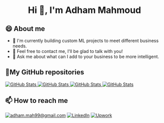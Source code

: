 <h1 align="center">Hi 👋, I'm Adham Mahmoud</h1>

## 😄 About me
- 🌱 I'm currently building custom ML projects to meet different business needs.
- 🤔 Feel free to contact me, I'll be glad to talk with you!
- 💬 Ask me about what can I add to your business to be more intelligent.

<h2>📌My GitHub repositories</h2>
<div>
  <p>
    <a href="https://github.com/Adham-M/Deep-Learning_ND">
      <img src="https://github-readme-stats.vercel.app/api/pin/?username=Adham-M&repo=Deep-Learning_ND" alt="GitHub Stats" />
    </a>
    <a href="https://github.com/Adham-M/ Face-Recognition-playground">
      <img src="https://github-readme-stats.vercel.app/api/pin/?username=Adham-M&repo=Face-Recognition-playground" alt="GitHub Stats" />
    </a>
    <a href="https://github.com/Adham-M/Bubble-Sheet-Corrector">
      <img src="https://github-readme-stats.vercel.app/api/pin/?username=cufechs&repo=Bubble-Sheet-Corrector" alt="GitHub Stats" />
    </a>
    <a href="https://github.com/Adham-M/ Self-play-snake-game">
      <img src="https://github-readme-stats.vercel.app/api/pin/?username=Adham-M&repo=Self-play-snake-game" alt="GitHub Stats" />
    </a>
  </p>
</div>


<!--- <h2>📈 My GitHub Stats</h2>
![Github stats](https://github-readme-stats.vercel.app/api?username=Adham-M&show_icons=true&include_all_commits=true)
-->

<h2>📫 How to reach me</h2>

<a href="mailto:adham.mah99@gmail.com">![adham.mah99@gmail.com](https://img.shields.io/badge/Gmail-D14836?style=for-the-badge&logo=gmail&logoColor=white)</a>
<a href="https://www.linkedin.com/in/adham-m/">![LinkedIn](https://img.shields.io/badge/LinkedIn-0077B5?style=for-the-badge&logo=linkedin&logoColor=white)</a>
<a href="https://www.upwork.com/freelancers/~0127debe063c751835">![Upwork](https://img.shields.io/badge/UpWork-6FDA44?style=for-the-badge&logo=Upwork&logoColor=white)</a>
